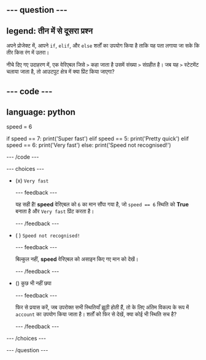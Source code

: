 
--- question ---
---
legend: तीन में से दूसरा प्रश्न
---

अपने प्रोजेक्ट में, आपने `if`, `elif`, और `else` शर्तों का उपयोग किया है ताकि यह पता लगाया जा सके कि तीर किस रंग में उतरा।

नीचे दिए गए उदाहरण में, एक वेरिएबल जिसे ` > ` कहा जाता है उसमें संख्या ` > ` संग्रहीत है। जब यह ` > ` स्टेटमेंट चलाया जाता है, तो आउटपुट क्षेत्र में क्या प्रिंट किया जाएगा?

--- code ---
---
language: python
---
speed = 6

if speed == 7: print('Super fast') elif speed == 5: print('Pretty quick') elif speed == 6: print('Very fast') else: print('Speed not recognised!')

--- /code ---

--- choices ---

- (x) `Very fast`

  --- feedback ---

  यह सही है! **speed** वेरिएबल को `6` का मान सौंपा गया है, जो `speed == 6` स्थिति को **True** बनाता है और `Very fast` प्रिंट करता है।

  --- /feedback ---

- ( ) `Speed not recognised!`

  --- feedback ---

  बिल्कुल नहीं, **speed** वेरिएबल को असाइन किए गए मान को देखें।

  --- /feedback ---

- () कुछ भी नहीं छपा

  --- feedback ---

  फिर से प्रयास करें, जब उपरोक्त सभी स्थितियाँ झूठी होती हैं, तो के लिए अंतिम विकल्प के रूप में ` account ` का उपयोग किया जाता है। शर्तों को फिर से देखें, क्या कोई भी स्थिति सच है?

  --- /feedback ---

--- /choices ---

--- /question ---
